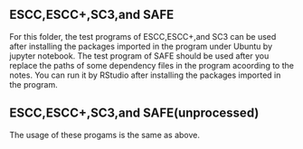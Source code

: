 ## ESCC,ESCC+,SC3,and SAFE
For this folder, the test programs of ESCC,ESCC+,and SC3 can be used after installing the packages imported in the program under Ubuntu by jupyter notebook.
The test program of SAFE should be used after you replace the paths of some dependency files in the program acoording to the notes. You can run it by RStudio after installing the packages imported in the program.
## ESCC,ESCC+,SC3,and SAFE(unprocessed)
The usage of these progams is the same as above. 